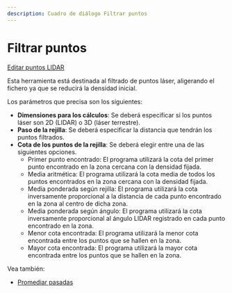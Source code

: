 ```yaml
---
description: Cuadro de diálogo Filtrar puntos
---
```


# Filtrar puntos

[Editar puntos LIDAR](../../fichas-de-herramientas/ficha-de-herramientas-archivos-lidar/editar-puntos-en-archivos-lidar.md)

Esta herramienta está destinada al filtrado de puntos láser, aligerando el fichero ya que se reducirá la densidad inicial.

Los parámetros que precisa son los siguientes:

* **Dimensiones para los cálculos**: Se deberá especificar si los puntos láser son 2D \(LIDAR\) o 3D \(láser terrestre\).
* **Paso de la rejilla**: Se deberá especificar la distancia que tendrán los puntos filtrados.
* **Cota de los puntos de la rejilla**: Se deberá elegir entre una de las siguientes opciones.
  * Primer punto encontrado: El programa utilizará la cota del primer punto encontrado en la zona cercana con la densidad fijada.
  * Media aritmética: El programa utilizará la cota media de todos los puntos encontrados en la zona cercana con la densidad fijada.
  * Media ponderada según rejilla: El programa utilizará la cota inversamente proporcional a la distancia de cada punto encontrado en la zona al centro de dicha zona.
  * Media ponderada según ángulo: El programa utilizará la cota inversamente proporcional al ángulo LIDAR registrado en cada punto encontrado en la zona.
  * Menor cota encontrada: El programa utilizará la menor cota encontrada entre los puntos que se hallen en la zona.
  * Mayor cota encontrada: El programa utilizará la mayor cota encontrada entre los puntos que se hallen en la zona.

Vea también:

* [Promediar pasadas](promediar-pasadas.md)

